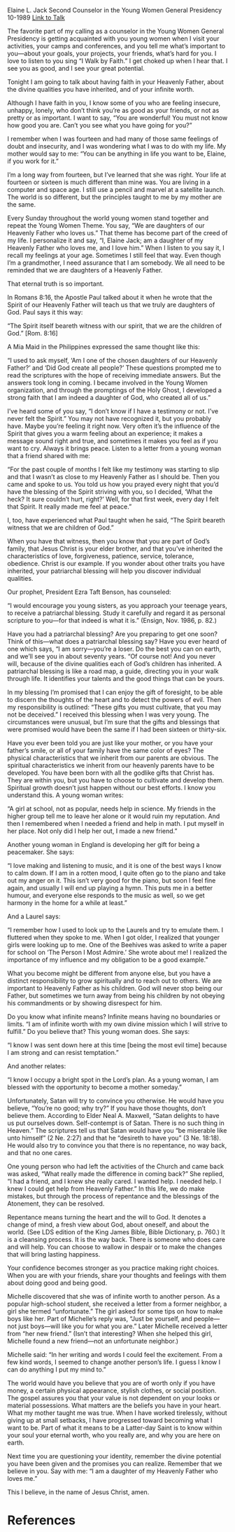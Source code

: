 Elaine L. Jack
Second Counselor in the Young Women General Presidency
10-1989
[Link to Talk](https://www.churchofjesuschrist.org/study/general-conference/1989/10/identity-of-a-young-woman?lang=eng)

The favorite part of my calling as a counselor in the Young Women General Presidency is getting acquainted with you young women when I visit your activities, your camps and conferences, and you tell me what’s important to you—about your goals, your projects, your friends, what’s hard for you. I love to listen to you sing “I Walk by Faith.” I get choked up when I hear that. I see you as good, and I see your great potential.

Tonight I am going to talk about having faith in your Heavenly Father, about the divine qualities you have inherited, and of your infinite worth.

Although I have faith in you, I know some of you who are feeling insecure, unhappy, lonely, who don’t think you’re as good as your friends, or not as pretty or as important. I want to say, “You are wonderful! You must not know how good you are. Can’t you see what you have going for you?”

I remember when I was fourteen and had many of those same feelings of doubt and insecurity, and I was wondering what I was to do with my life. My mother would say to me: “You can be anything in life you want to be, Elaine, if you work for it.”

I’m a long way from fourteen, but I’ve learned that she was right. Your life at fourteen or sixteen is much different than mine was. You are living in a computer and space age. I still use a pencil and marvel at a satellite launch. The world is so different, but the principles taught to me by my mother are the same.

Every Sunday throughout the world young women stand together and repeat the Young Women Theme. You say, “We are daughters of our Heavenly Father who loves us.” That theme has become part of the creed of my life. I personalize it and say, “I, Elaine Jack; am a daughter of my Heavenly Father who loves me, and I love him.” When I listen to you say it, I recall my feelings at your age. Sometimes I still feel that way. Even though I’m a grandmother, I need assurance that I am somebody. We all need to be reminded that we are daughters of a Heavenly Father.

That eternal truth is so important.

In Romans 8:16, the Apostle Paul talked about it when he wrote that the Spirit of our Heavenly Father will teach us that we truly are daughters of God. Paul says it this way:

“The Spirit itself beareth witness with our spirit, that we are the children of God.” [Rom. 8:16]

A Mia Maid in the Philippines expressed the same thought like this:

“I used to ask myself, ‘Am I one of the chosen daughters of our Heavenly Father?’ and ‘Did God create all people?’ These questions prompted me to read the scriptures with the hope of receiving immediate answers. But the answers took long in coming. I became involved in the Young Women organization, and through the promptings of the Holy Ghost, I developed a strong faith that I am indeed a daughter of God, who created all of us.”

I’ve heard some of you say, “I don’t know if I have a testimony or not. I’ve never felt the Spirit.” You may not have recognized it, but you probably have. Maybe you’re feeling it right now. Very often it’s the influence of the Spirit that gives you a warm feeling about an experience; it makes a message sound right and true, and sometimes it makes you feel as if you want to cry. Always it brings peace. Listen to a letter from a young woman that a friend shared with me:

“For the past couple of months I felt like my testimony was starting to slip and that I wasn’t as close to my Heavenly Father as I should be. Then you came and spoke to us. You told us how you prayed every night that you’d have the blessing of the Spirit striving with you, so I decided, ‘What the heck? It sure couldn’t hurt, right?’ Well, for that first week, every day I felt that Spirit. It really made me feel at peace.”

I, too, have experienced what Paul taught when he said, “The Spirit beareth witness that we are children of God.”

When you have that witness, then you know that you are part of God’s family, that Jesus Christ is your elder brother, and that you’ve inherited the characteristics of love, forgiveness, patience, service, tolerance, obedience. Christ is our example. If you wonder about other traits you have inherited, your patriarchal blessing will help you discover individual qualities.

Our prophet, President Ezra Taft Benson, has counseled:

“I would encourage you young sisters, as you approach your teenage years, to receive a patriarchal blessing. Study it carefully and regard it as personal scripture to you—for that indeed is what it is.” (Ensign, Nov. 1986, p. 82.)

Have you had a patriarchal blessing? Are you preparing to get one soon? Think of this—what does a patriarchal blessing say? Have you ever heard of one which says, “I am sorry—you’re a loser. Do the best you can on earth, and we’ll see you in about seventy years. “Of course not! And you never will, because of the divine qualities each of God’s children has inherited. A patriarchal blessing is like a road map, a guide, directing you in your walk through life. It identifies your talents and the good things that can be yours.

In my blessing I’m promised that I can enjoy the gift of foresight, to be able to discern the thoughts of the heart and to detect the powers of evil. Then my responsibility is outlined: “These gifts you must cultivate, that you may not be deceived.” I received this blessing when I was very young. The circumstances were unusual, but I’m sure that the gifts and blessings that were promised would have been the same if I had been sixteen or thirty-six.

Have you ever been told you are just like your mother, or you have your father’s smile, or all of your family have the same color of eyes? The physical characteristics that we inherit from our parents are obvious. The spiritual characteristics we inherit from our heavenly parents have to be developed. You have been born with all the godlike gifts that Christ has. They are within you, but you have to choose to cultivate and develop them. Spiritual growth doesn’t just happen without our best efforts. I know you understand this. A young woman writes:

“A girl at school, not as popular, needs help in science. My friends in the higher group tell me to leave her alone or it would ruin my reputation. And then I remembered when I needed a friend and help in math. I put myself in her place. Not only did I help her out, I made a new friend.”

Another young woman in England is developing her gift for being a peacemaker. She says:

“I love making and listening to music, and it is one of the best ways I know to calm down. If I am in a rotten mood, I quite often go to the piano and take out my anger on it. This isn’t very good for the piano, but soon I feel fine again, and usually I will end up playing a hymn. This puts me in a better humour, and everyone else responds to the music as well, so we get harmony in the home for a while at least.”

And a Laurel says:

“I remember how I used to look up to the Laurels and try to emulate them. I fluttered when they spoke to me. When I got older, I realized that younger girls were looking up to me. One of the Beehives was asked to write a paper for school on ‘The Person I Most Admire.’ She wrote about me! I realized the importance of my influence and my obligation to be a good example.”

What you become might be different from anyone else, but you have a distinct responsibility to grow spiritually and to reach out to others. We are important to Heavenly Father as his children. God will never stop being our Father, but sometimes we turn away from being his children by not obeying his commandments or by showing disrespect for him.

Do you know what infinite means? Infinite means having no boundaries or limits. “I am of infinite worth with my own divine mission which I will strive to fulfill.” Do you believe that? This young woman does. She says:

“I know I was sent down here at this time [being the most evil time] because I am strong and can resist temptation.”

And another relates:

“I know I occupy a bright spot in the Lord’s plan. As a young woman, I am blessed with the opportunity to become a mother someday.”

Unfortunately, Satan will try to convince you otherwise. He would have you believe, “You’re no good; why try?” If you have those thoughts, don’t believe them. According to Elder Neal A. Maxwell, “Satan delights to have us put ourselves down. Self-contempt is of Satan. There is no such thing in Heaven.” The scriptures tell us that Satan would have you “be miserable like unto himself” (2 Ne. 2:27) and that he “desireth to have you” (3 Ne. 18:18). He would also try to convince you that there is no repentance, no way back, and that no one cares.

One young person who had left the activities of the Church and came back was asked, “What really made the difference in coming back?” She replied, “I had a friend, and I knew she really cared. I wanted help. I needed help. I knew I could get help from Heavenly Father.” In this life, we do make mistakes, but through the process of repentance and the blessings of the Atonement, they can be resolved.

Repentance means turning the heart and the will to God. It denotes a change of mind, a fresh view about God, about oneself, and about the world. (See LDS edition of the King James Bible, Bible Dictionary, p. 760.) It is a cleansing process. It is the way back. There is someone who does care and will help. You can choose to wallow in despair or to make the changes that will bring lasting happiness.

Your confidence becomes stronger as you practice making right choices. When you are with your friends, share your thoughts and feelings with them about doing good and being good.

Michelle discovered that she was of infinite worth to another person. As a popular high-school student, she received a letter from a former neighbor, a girl she termed “unfortunate.” The girl asked for some tips on how to make boys like her. Part of Michelle’s reply was, “Just be yourself, and people—not just boys—will like you for what you are.” Later Michelle received a letter from “her new friend.” (Isn’t that interesting? When she helped this girl, Michelle found a new friend—not an unfortunate neighbor.)

Michelle said: “In her writing and words I could feel the excitement. From a few kind words, I seemed to change another person’s life. I guess I know I can do anything I put my mind to.”

The world would have you believe that you are of worth only if you have money, a certain physical appearance, stylish clothes, or social position. The gospel assures you that your value is not dependent on your looks or material possessions. What matters are the beliefs you have in your heart. What my mother taught me was true. When I have worked tirelessly, without giving up at small setbacks, I have progressed toward becoming what I want to be. Part of what it means to be a Latter-day Saint is to know within your soul your eternal worth, who you really are, and why you are here on earth.

Next time you are questioning your identity, remember the divine potential you have been given and the promises you can realize. Remember that we believe in you. Say with me: “I am a daughter of my Heavenly Father who loves me.”

This I believe, in the name of Jesus Christ, amen.

# References
